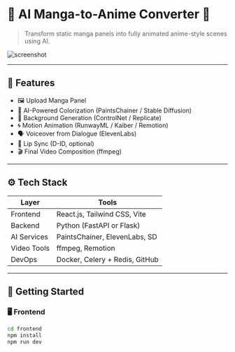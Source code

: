 # 🧠 AI Manga-to-Anime Converter 🎥

> Transform static manga panels into fully animated anime-style scenes using AI.

![screenshot](https://via.placeholder.com/1000x300?text=Manga+to+Anime+AI+Pipeline)

---

## 📌 Features

- 🖼️ Upload Manga Panel
- 🎨 AI-Powered Colorization (PaintsChainer / Stable Diffusion)
- 🌄 Background Generation (ControlNet / Replicate)
- 🌀 Motion Animation (RunwayML / Kaiber / Remotion)
- 🗣️ Voiceover from Dialogue (ElevenLabs)
- 👄 Lip Sync (D-ID, optional)
- 🎬 Final Video Composition (ffmpeg)

---

## ⚙️ Tech Stack

| Layer        | Tools                            |
|--------------|----------------------------------|
| Frontend     | React.js, Tailwind CSS, Vite     |
| Backend      | Python (FastAPI or Flask)        |
| AI Services  | PaintsChainer, ElevenLabs, SD    |
| Video Tools  | ffmpeg, Remotion                 |
| DevOps       | Docker, Celery + Redis, GitHub   |

---

## 🏁 Getting Started

### 🖥️ Frontend

```bash
cd frontend
npm install
npm run dev
